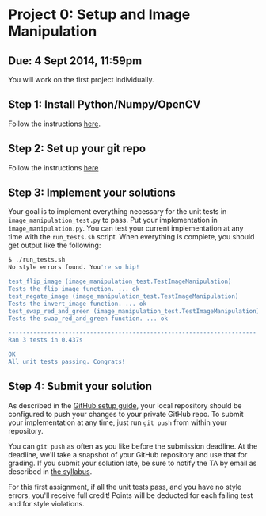 Project 0: Setup and Image Manipulation
========

## Due: 4 Sept 2014, 11:59pm

You will work on the first project individually.

## Step 1: Install Python/Numpy/OpenCV

Follow the instructions [here](https://github.com/ut-cs378-vision-2014fall/course-info/blob/master/installing_open_cv.md).

## Step 2: Set up your git repo

Follow the instructions [here](https://github.com/ut-cs378-vision-2014fall/course-info/blob/master/github_setup.md)

## Step 3: Implement your solutions

Your goal is to implement everything necessary for the unit tests in `image_manipulation_test.py` to pass. Put your implementation in `image_manipulation.py`. You can test your current implementation at any time with the `run_tests.sh` script. When everything is complete, you should get output like the following:

```bash
$ ./run_tests.sh 
No style errors found. You're so hip!

test_flip_image (image_manipulation_test.TestImageManipulation)
Tests the flip_image function. ... ok
test_negate_image (image_manipulation_test.TestImageManipulation)
Tests the invert_image function. ... ok
test_swap_red_and_green (image_manipulation_test.TestImageManipulation)
Tests the swap_red_and_green function. ... ok

----------------------------------------------------------------------
Ran 3 tests in 0.437s

OK
All unit tests passing. Congrats!
```

## Step 4: Submit your solution

As described in the [GitHub setup guide](https://github.com/ut-cs378-vision-2014fall/course-info/blob/master/github_setup.md), your local repository should be configured to push your changes to your private GitHub repo. To submit your implementation at any time, just run `git push` from within your repository.

You can `git push` as often as you like before the submission deadline. At the deadline, we'll take a snapshot of your GitHub repository and use that for grading. If you submit your solution late, be sure to notify the TA by email as described in [the syllabus](https://github.com/ut-cs378-vision-2014fall/course-info).

For this first assignment, if all the unit tests pass, and you have no style errors, you'll receive full credit! Points will be deducted for each failing test and for style violations.
